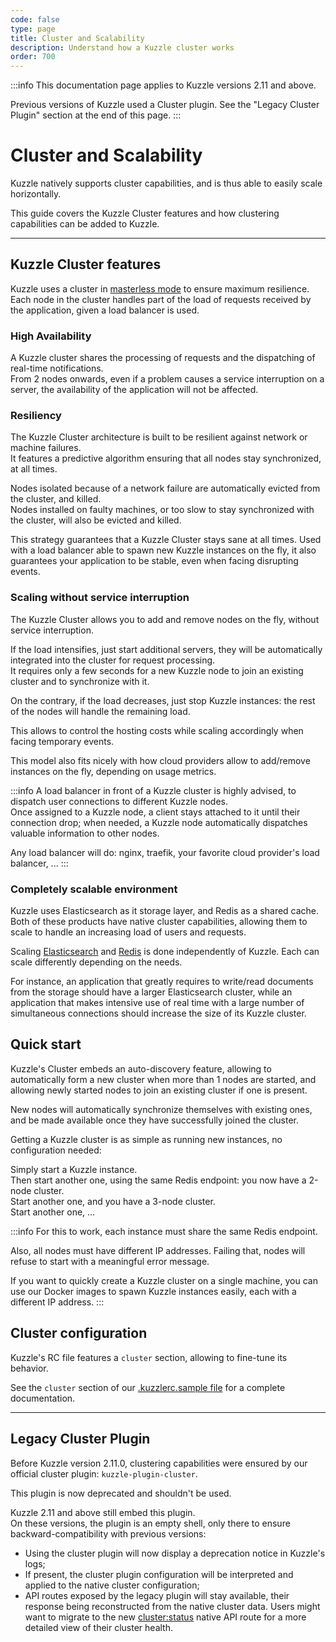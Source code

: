```yaml
---
code: false
type: page
title: Cluster and Scalability
description: Understand how a Kuzzle cluster works
order: 700
---
```


:::info
This documentation page applies to Kuzzle versions 2.11 and above.  

Previous versions of Kuzzle used a Cluster plugin. See the "Legacy Cluster Plugin" section at the end of this page.
:::

# Cluster and Scalability

Kuzzle natively supports cluster capabilities, and is thus able to easily scale horizontally.

This guide covers the Kuzzle Cluster features and how clustering capabilities can be added to Kuzzle.

---

## Kuzzle Cluster features

Kuzzle uses a cluster in [masterless mode](https://en.wikipedia.org/wiki/Shared-nothing_architecture) to ensure maximum resilience.  
Each node in the cluster handles part of the load of requests received by the application, given a load balancer is used.  

### High Availability

A Kuzzle cluster shares the processing of requests and the dispatching of real-time notifications.  
From 2 nodes onwards, even if a problem causes a service interruption on a server, the availability of the application will not be affected.  

### Resiliency

The Kuzzle Cluster architecture is built to be resilient against network or machine failures.  
It features a predictive algorithm ensuring that all nodes stay synchronized, at all times.

Nodes isolated because of a network failure are automatically evicted from the cluster, and killed.  
Nodes installed on faulty machines, or too slow to stay synchronized with the cluster, will also be evicted and killed.

This strategy guarantees that a Kuzzle Cluster stays sane at all times. Used with a load balancer able to spawn new Kuzzle instances on the fly, it also guarantees your application to be stable, even when facing disrupting events.

### Scaling without service interruption

The Kuzzle Cluster allows you to add and remove nodes on the fly, without service interruption.  

If the load intensifies, just start additional servers, they will be automatically integrated into the cluster for request processing.  
It requires only a few seconds for a new Kuzzle node to join an existing cluster and to synchronize with it.


On the contrary, if the load decreases, just stop Kuzzle instances: the rest of the nodes will handle the remaining load.  

This allows to control the hosting costs while scaling accordingly when facing temporary events.

This model also fits nicely with how cloud providers allow to add/remove instances on the fly, depending on usage metrics.  

:::info 
A load balancer in front of a Kuzzle cluster is highly advised, to dispatch user connections to different Kuzzle nodes.  
Once assigned to a Kuzzle node, a client stays attached to it until their connection drop; when needed, a Kuzzle node automatically dispatches valuable information to other nodes.

Any load balancer will do: nginx, traefik, your favorite cloud provider's load balancer, ...
:::

### Completely scalable environment

Kuzzle uses Elasticsearch as it storage layer, and Redis as a shared cache.    
Both of these products have native cluster capabilities, allowing them to scale to handle an increasing load of users and requests.  

Scaling [Elasticsearch](https://www.elastic.co/guide/en/elasticsearch/guide/current/distributed-cluster.html) and [Redis](https://redis.io/topics/cluster-tutorial) is done independently of Kuzzle. Each can scale differently depending on the needs.  

For instance, an application that greatly requires to write/read documents from the storage should have a larger Elasticsearch cluster, while an application that makes intensive use of real time with a large number of simultaneous connections should increase the size of its Kuzzle cluster.

## Quick start

Kuzzle's Cluster embeds an auto-discovery feature, allowing to automatically form a new cluster when more than 1 nodes are started, and allowing newly started nodes to join an existing cluster if one is present.  


New nodes will automatically synchronize themselves with existing ones, and be made available once they have successfully joined the cluster.

Getting a Kuzzle cluster is as simple as running new instances, no configuration needed:

Simply start a Kuzzle instance.  
Then start another one, using the same Redis endpoint: you now have a 2-node cluster.  
Start another one, and you have a 3-node cluster.  
Start another one, ...  


:::info
For this to work, each instance must share the same Redis endpoint.  

Also, all nodes must have different IP addresses. Failing that, nodes will refuse to start with a meaningful error message.  

If you want to quickly create a Kuzzle cluster on a single machine, you can use our Docker images to spawn Kuzzle instances easily, each with a different IP address.
:::


## Cluster configuration

Kuzzle's RC file features a `cluster` section, allowing to fine-tune its behavior.

See the `cluster` section of our [.kuzzlerc.sample file](https://github.com/kuzzleio/kuzzle/blob/master/.kuzzlerc.sample) for a complete documentation.

---

## Legacy Cluster Plugin

<DeprecatedBadge version="2.11.0"/>

Before Kuzzle version 2.11.0, clustering capabilities were ensured by our official cluster plugin: `kuzzle-plugin-cluster`.

This plugin is now deprecated and shouldn't be used.

Kuzzle 2.11 and above still embed this plugin.  
On these versions, the plugin is an empty shell, only there to ensure backward-compatibility with previous versions:

* Using the cluster plugin will now display a deprecation notice in Kuzzle's logs;
* If present, the cluster plugin configuration will be interpreted and applied to the native cluster configuration;
* API routes exposed by the legacy plugin will stay available, their response being reconstructed from the native cluster data. Users might want to migrate to the new [cluster:status](/core/2/api/controllers/cluster/status) native API route for a more detailed view of their cluster health.
